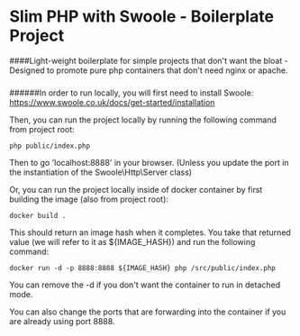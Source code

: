 # Slim PHP with Swoole - Boilerplate Project

####Light-weight boilerplate for simple projects that don't want the bloat - Designed to promote pure php containers that don't need nginx or apache.

###

######In order to run locally, you will first need to install Swoole: https://www.swoole.co.uk/docs/get-started/installation

Then, you can run the project locally by running the following command from project root:

`php public/index.php`

Then to go 'localhost:8888' in your browser. (Unless you update the port in the instantiation of the Swoole\Http\Server class)

Or, you can run the project locally inside of docker container by first building the image (also from project root):

`docker build .`

This should return an image hash when it completes.  You take that returned value (we will refer to it as ${IMAGE_HASH}) and run the following command:

`docker run -d -p 8888:8888 ${IMAGE_HASH} php /src/public/index.php`

You can remove the -d if you don't want the container to run in detached mode.

You can also change the ports that are forwarding into the container if you are already using port 8888.